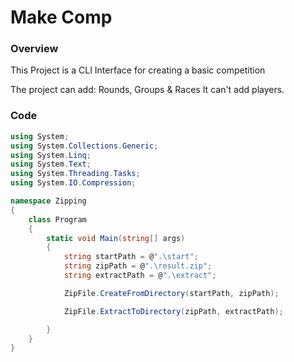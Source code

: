# Make Comp

### Overview

This Project is a CLI Interface for creating a basic competition

The project can add: Rounds, Groups & Races
It can't add players.

### Code

``` csharp
using System;
using System.Collections.Generic;
using System.Linq;
using System.Text;
using System.Threading.Tasks;
using System.IO.Compression;

namespace Zipping
{
    class Program
    {
        static void Main(string[] args)
        {
            string startPath = @".\start";
            string zipPath = @".\result.zip";
            string extractPath = @".\extract";

            ZipFile.CreateFromDirectory(startPath, zipPath);

            ZipFile.ExtractToDirectory(zipPath, extractPath);

        }
    }
}

```
